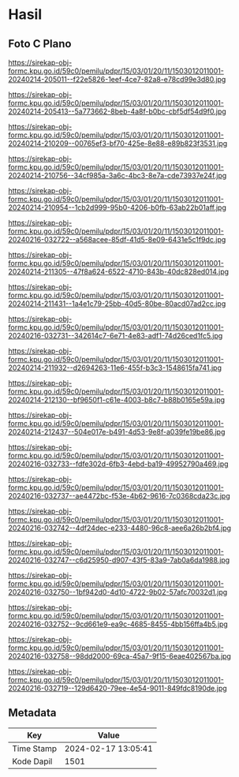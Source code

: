 # Hasil

## Foto C Plano

https://sirekap-obj-formc.kpu.go.id/59c0/pemilu/pdpr/15/03/01/20/11/1503012011001-20240214-205011--f22e5826-1eef-4ce7-82a8-e78cd99e3d80.jpg

https://sirekap-obj-formc.kpu.go.id/59c0/pemilu/pdpr/15/03/01/20/11/1503012011001-20240214-205413--5a773662-8beb-4a8f-b0bc-cbf5df54d9f0.jpg

https://sirekap-obj-formc.kpu.go.id/59c0/pemilu/pdpr/15/03/01/20/11/1503012011001-20240214-210209--00765ef3-bf70-425e-8e88-e89b823f3531.jpg

https://sirekap-obj-formc.kpu.go.id/59c0/pemilu/pdpr/15/03/01/20/11/1503012011001-20240214-210756--34cf985a-3a6c-4bc3-8e7a-cde73937e24f.jpg

https://sirekap-obj-formc.kpu.go.id/59c0/pemilu/pdpr/15/03/01/20/11/1503012011001-20240214-210954--1cb2d999-95b0-4206-b0fb-63ab22b01aff.jpg

https://sirekap-obj-formc.kpu.go.id/59c0/pemilu/pdpr/15/03/01/20/11/1503012011001-20240216-032722--a568acee-85df-41d5-8e09-6431e5c1f9dc.jpg

https://sirekap-obj-formc.kpu.go.id/59c0/pemilu/pdpr/15/03/01/20/11/1503012011001-20240214-211305--47f8a624-6522-4710-843b-40dc828ed014.jpg

https://sirekap-obj-formc.kpu.go.id/59c0/pemilu/pdpr/15/03/01/20/11/1503012011001-20240214-211431--1a4e1c79-25bb-40d5-80be-80acd07ad2cc.jpg

https://sirekap-obj-formc.kpu.go.id/59c0/pemilu/pdpr/15/03/01/20/11/1503012011001-20240216-032731--342614c7-6e71-4e83-adf1-74d26ced1fc5.jpg

https://sirekap-obj-formc.kpu.go.id/59c0/pemilu/pdpr/15/03/01/20/11/1503012011001-20240214-211932--d2694263-11e6-455f-b3c3-1548615fa741.jpg

https://sirekap-obj-formc.kpu.go.id/59c0/pemilu/pdpr/15/03/01/20/11/1503012011001-20240214-212130--bf9650f1-c61e-4003-b8c7-b88b0165e59a.jpg

https://sirekap-obj-formc.kpu.go.id/59c0/pemilu/pdpr/15/03/01/20/11/1503012011001-20240214-212437--504e017e-b491-4d53-9e8f-a039fe19be86.jpg

https://sirekap-obj-formc.kpu.go.id/59c0/pemilu/pdpr/15/03/01/20/11/1503012011001-20240216-032733--fdfe302d-6fb3-4ebd-ba19-49952790a469.jpg

https://sirekap-obj-formc.kpu.go.id/59c0/pemilu/pdpr/15/03/01/20/11/1503012011001-20240216-032737--ae4472bc-f53e-4b62-9616-7c0368cda23c.jpg

https://sirekap-obj-formc.kpu.go.id/59c0/pemilu/pdpr/15/03/01/20/11/1503012011001-20240216-032742--4df24dec-e233-4480-96c8-aee6a26b2bf4.jpg

https://sirekap-obj-formc.kpu.go.id/59c0/pemilu/pdpr/15/03/01/20/11/1503012011001-20240216-032747--c6d25950-d907-43f5-83a9-7ab0a6da1988.jpg

https://sirekap-obj-formc.kpu.go.id/59c0/pemilu/pdpr/15/03/01/20/11/1503012011001-20240216-032750--1bf942d0-4d10-4722-9b02-57afc70032d1.jpg

https://sirekap-obj-formc.kpu.go.id/59c0/pemilu/pdpr/15/03/01/20/11/1503012011001-20240216-032752--9cd661e9-ea9c-4685-8455-4bb156ffa4b5.jpg

https://sirekap-obj-formc.kpu.go.id/59c0/pemilu/pdpr/15/03/01/20/11/1503012011001-20240216-032758--98dd2000-69ca-45a7-9f15-6eae402567ba.jpg

https://sirekap-obj-formc.kpu.go.id/59c0/pemilu/pdpr/15/03/01/20/11/1503012011001-20240216-032719--129d6420-79ee-4e54-9011-849fdc8190de.jpg


## Metadata

| Key        | Value               |
| ---------- | ------------------- |
| Time Stamp | 2024-02-17 13:05:41 |
| Kode Dapil | 1501                |



